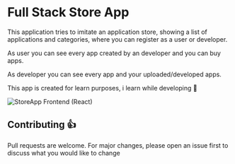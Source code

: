 # Full Stack Store App

This application tries to imitate an application store, showing a list of applications and categories, where you can register as a user or developer.

As user you can see every app created by an developer and you can buy apps.

As developer you can see every app and your uploaded/developed apps.

This app is created for learn purposes, i learn while developing 📘

![StoreApp Frontend (React)](https://i.imgur.com/Tud2BaP.png)

## Contributing 👍

Pull requests are welcome. For major changes, please open an issue first to discuss what you would like to change
